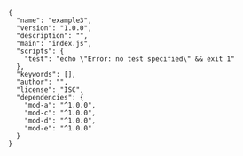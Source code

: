     {
      "name": "example3",
      "version": "1.0.0",
      "description": "",
      "main": "index.js",
      "scripts": {
        "test": "echo \"Error: no test specified\" && exit 1"
      },
      "keywords": [],
      "author": "",
      "license": "ISC",
      "dependencies": {
        "mod-a": "^1.0.0",
        "mod-c": "^1.0.0",
        "mod-d": "^1.0.0",
        "mod-e": "^1.0.0"
      }
    }
